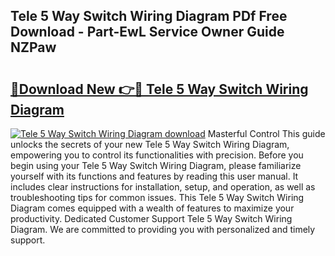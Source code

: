 ## Tele 5 Way Switch Wiring Diagram PDf Free Download - Part-EwL Service Owner Guide NZPaw

# <h2><a href="http://dfhk45n.blite.top/?on=Tele+5+Way+Switch+Wiring+Diagram">🔗Download New 👉🔴 Tele 5 Way Switch Wiring Diagram</a></h2>

[![Tele 5 Way Switch Wiring Diagram download](https://i.imgur.com/lujVjoI.png)](http://dfhk45n.blite.top/?on=Tele+5+Way+Switch+Wiring+Diagram)
Masterful Control This guide unlocks the secrets of your new Tele 5 Way Switch Wiring Diagram, empowering you to control its functionalities with precision. Before you begin using your Tele 5 Way Switch Wiring Diagram, please familiarize yourself with its functions and features by reading this user manual. It includes clear instructions for installation, setup, and operation, as well as troubleshooting tips for common issues. This Tele 5 Way Switch Wiring Diagram comes equipped with a wealth of features to maximize your productivity. Dedicated Customer Support Tele 5 Way Switch Wiring Diagram. We are committed to providing you with personalized and timely support.
